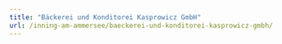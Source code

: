 ```yaml
---
title: "Bäckerei und Konditorei Kasprowicz GmbH"
url: /inning-am-ammersee/baeckerei-und-konditorei-kasprowicz-gmbh/
---
```

